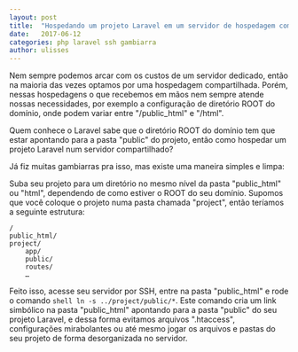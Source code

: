 ```yaml
---
layout: post
title:  "Hospedando um projeto Laravel em um servidor de hospedagem compartilhado"
date:   2017-06-12
categories: php laravel ssh gambiarra
author: ulisses
---
```

Nem sempre podemos arcar com os custos de um servidor dedicado, então na maioria das vezes optamos por uma hospedagem compartilhada. Porém, nessas hospedagens o que recebemos em mãos nem sempre atende nossas necessidades, por exemplo a configuração de diretório ROOT do domínio, onde podem variar entre "/public_html" e "/html".

Quem conhece o Laravel sabe que o diretório ROOT do domínio tem que estar apontando para a pasta "public" do projeto, então como hospedar um projeto Laravel num servidor compartilhado?

Já fiz muitas gambiarras pra isso, mas existe uma maneira simples e limpa:

Suba seu projeto para um diretório no mesmo nível da pasta "public_html" ou "html", dependendo de como estiver o ROOT do seu domínio. Supomos que você coloque o projeto numa pasta chamada "project", então teríamos a seguinte estrutura:

```
/
public_html/
project/
    app/
    public/
    routes/
    …
```

Feito isso, acesse seu servidor por SSH, entre na pasta "public_html" e rode o comando `shell ln -s ../project/public/*`. Este comando cria um link simbólico na pasta "public_html" apontando para a pasta "public" do seu projeto Laravel, e dessa forma evitamos arquivos ".htaccess", configurações mirabolantes ou até mesmo jogar os arquivos e pastas do seu projeto de forma desorganizada no servidor.
